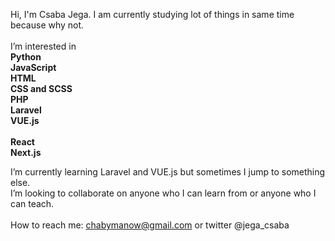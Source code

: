 Hi, I'm Csaba Jega. I am currently studying lot of things in same time because why not.<br /><br />
I’m interested in <br />
**Python**<br />
**JavaScript**<br />
**HTML**<br />
**CSS and SCSS**<br />
**PHP**<br />
**Laravel**<br />
**VUE.js**<br /><br />
**React**<br />
**Next.js**<br />

I’m currently learning Laravel and VUE.js but sometimes I jump to something else.<br />
I’m looking to collaborate on anyone who I can learn from or anyone who I can teach.<br /><br />
How to reach me: chabymanow@gmail.com or twitter @jega_csaba

<!---
chabymanow/chabymanow is a ✨ special ✨ repository because its `README.md` (this file) appears on your GitHub profile.
You can click the Preview link to take a look at your changes.
--->
